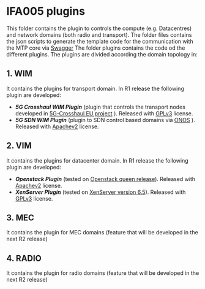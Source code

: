 
# IFA005 plugins
This folder contains the plugin to controls the compute (e.g. Datacentres) and network domains (both radio and transport).
The folder files contains the json scripts to generate the template code for the communication with the MTP core via [Swagger](https://editor.swagger.io/)
The folder plugins contains the code od the different plugins. 
The plugins are divided according the domain topology in:

## 1. WIM 
It contains the plugins for transport domain. In R1 release  the following plugin are developed:
- **_5G Crosshaul WIM Plugin_** (plugin that controls the transport nodes developed in [5G-Crosshaul EU project](http://5g-crosshaul.eu/) ). Released with [GPLv3](https://www.gnu.org/licenses/gpl-3.0.en.html) license.
- **_5G SDN WIM Plugin_** (plugin to SDN control based domains via [ONOS](https://onosproject.org/) ). Released with [Apachev2](https://www.apache.org/licenses/LICENSE-2.0) license. 

## 2. VIM
It contains the plugins for datacenter domain. In R1 release the following plugin are developed:
- **_Openstack Plugin_** (tested on [Openstack queen release](https://releases.openstack.org/queens/)). Released with [Apachev2](https://www.apache.org/licenses/LICENSE-2.0) license.
- **_XenServer Plugin_** (tested on [XenServer version 6.5](https://xenserver.org/open-source-virtualization-download.html)). Released with [GPLv3](https://www.gnu.org/licenses/gpl-3.0.en.html) license.
## 3. MEC
It contains the plugin for MEC  domains (feature that will be developed in the next R2 release)

## 4. RADIO
It contains the plugin for radio domains (feature that will be developed in the next R2 release)
